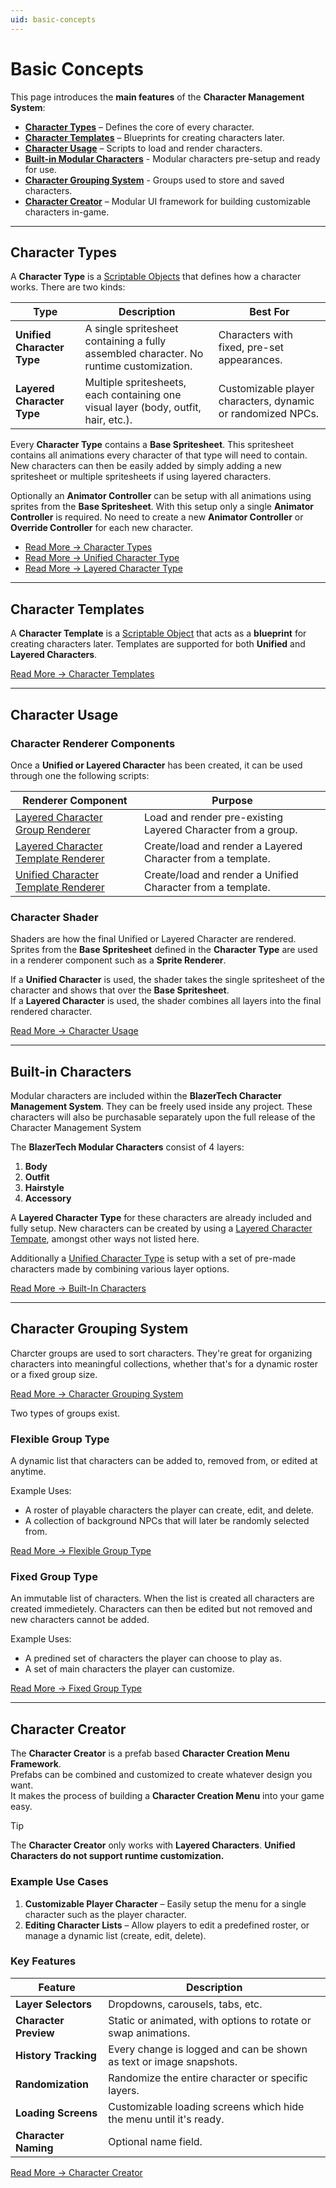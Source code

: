 ```yaml
---
uid: basic-concepts
---
```


# Basic Concepts

This page introduces the **main features** of the **Character Management System**:  
- [**Character Types**](#character-types) – Defines the core of every character.  
- [**Character Templates**](#character-templates) – Blueprints for creating characters later.  
- [**Character Usage**](#character-usage) – Scripts to load and render characters.  
- [**Built-in Modular Characters**](#built-in-characters) - Modular characters pre-setup and ready for use.
- [**Character Grouping System**](#character-grouping-system) - Groups used to store and saved characters.
- [**Character Creator**](#character-creator) – Modular UI framework for building customizable characters in-game.  

---

## Character Types
A **Character Type** is a [Scriptable Objects](https://docs.unity3d.com/6000.0/Documentation/Manual/class-ScriptableObject.html) that defines how a character works. There are two kinds:

| Type                       | Description                                                                            | Best For                                                    |
| -------------------------- | -------------------------------------------------------------------------------------- | ----------------------------------------------------------- |
| **Unified Character Type** | A single spritesheet containing a fully assembled character. No runtime customization. | Characters with fixed, pre-set appearances.                 |
| **Layered Character Type** | Multiple spritesheets, each containing one visual layer (body, outfit, hair, etc.).    | Customizable player characters, dynamic or randomized NPCs. |

Every **Character Type** contains a **Base Spritesheet**. This spritesheet contains all animations every character of that type will need to contain.  
New characters can then be easily added by simply adding a new spritesheet or multiple spritesheets if using layered characters.

Optionally an **Animator Controller** can be setup with all animations using sprites from the **Base Spritesheet**. With this setup only a single **Animator Controller** is required. No need to create a new **Animator Controller** or **Override Controller** for each new character.

- [Read More → Character Types](xref:character-types)  
- [Read More → Unified Character Type](xref:unified-character-type)  
- [Read More → Layered Character Type](xref:layered-character-type)  

---

## Character Templates
A **Character Template** is a [Scriptable Object](https://docs.unity3d.com/6000.0/Documentation/Manual/class-ScriptableObject.html) that acts as a **blueprint** for creating characters later. Templates are supported for both **Unified** and **Layered Characters**.

[Read More → Character Templates](xref:character-templates)  

---

## Character Usage

### Character Renderer Components
Once a **Unified or Layered Character** has been created, it can be used through one the following scripts:

| Renderer Component                                                                                  | Purpose                                                      |
| ----------------------------------------------------------------------------------------------- | ------------------------------------------------------------ |
| [Layered Character Group Renderer](xref:character-usage#layered-character-group-renderer)       | Load and render pre-existing Layered Character from a group. |
| [Layered Character Template Renderer](xref:character-usage#layered-character-template-renderer) | Create/load and render a Layered Character from a template.  |
| [Unified Character Template Renderer](xref:character-usage#unified-character-template-renderer) | Create/load and render a Unified Character from a template.  |

### Character Shader
Shaders are how the final Unified or Layered Character are rendered. Sprites from the **Base Spritesheet** defined in the **Character Type** are used in a renderer component such as a **Sprite Renderer**.

If a **Unified Character** is used, the shader takes the single spritesheet of the character and shows that over the **Base Spritesheet**.  
If a **Layered Character** is used, the shader combines all layers into the final rendered character.  

[Read More → Character Usage](xref:character-usage)  

---

## Built-in Characters
Modular characters are included within the **BlazerTech Character Management System**.
They can be freely used inside any project. These characters will also be purchasable separately upon the full release of the Character Management System

The **BlazerTech Modular Characters** consist of 4 layers:
1. **Body**
2. **Outfit**
3. **Hairstyle**
4. **Accessory**

A **Layered Character Type** for these characters are already included and fully setup. New characters can be created by using a [Layered Character Tempate](xref:character-templates#layered-character-template), amongst other ways not listed here.

Additionally a [Unified Character Type](xref:unified-character-type) is setup with a set of pre-made characters made by combining various layer options.

[Read More → Built-In Characters](xref:built-in-characters)  

---

## Character Grouping System

Charcter groups are used to sort characters. They're great for organizing characters into meaningful collections, whether that's for a dynamic roster or a fixed group size.

[Read More → Character Grouping System](xref:character-grouping-system)  

Two types of groups exist.  

### Flexible Group Type
A dynamic list that characters can be added to, removed from, or edited at anytime.

Example Uses:
- A roster of playable characters the player can create, edit, and delete.  
- A collection of background NPCs that will later be randomly selected from.  

[Read More → Flexible Group Type](xref:character-grouping-system#flexible-group-type)  
### Fixed Group Type
An immutable list of characters. When the list is created all characters are created immedietely. Characters can then be edited but not removed and new characters cannot be added.

Example Uses:
- A predined set of characters the player can choose to play as.  
- A set of main characters the player can customize.  

[Read More → Fixed Group Type](xref:character-grouping-system#fixed-group-type)  

---

## Character Creator
The **Character Creator** is a prefab based **Character Creation Menu Framework**.  
Prefabs can be combined and customized to create whatever design you want.  
It makes the process of building a **Character Creation Menu** into your game easy.  

> [!TIP]  
> The **Character Creator** only works with **Layered Characters**. **Unified Characters do not support runtime customization.**

### Example Use Cases
1. **Customizable Player Character** – Easily setup the menu for a single character such as the player character. 
2. **Editing Character Lists** – Allow players to edit a predefined roster, or manage a dynamic list (create, edit, delete).  

### Key Features
| Feature               | Description                                                         |
| --------------------- | ------------------------------------------------------------------- |
| **Layer Selectors**   | Dropdowns, carousels, tabs, etc.                                    |
| **Character Preview** | Static or animated, with options to rotate or swap animations.      |
| **History Tracking**  | Every change is logged and can be shown as text or image snapshots. |
| **Randomization**     | Randomize the entire character or specific layers.                  |
| **Loading Screens**   | Customizable loading screens which hide the menu until it's ready.  |
| **Character Naming**  | Optional name field.                                                |

[Read More → Character Creator](xref:character-creator-overview)